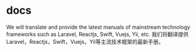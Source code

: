 # docs
We will translate and provide the latest manuals of mainstream technology frameworks such as Laravel, Reactjs, Swift, Vuejs, Yii, etc.  我们将翻译提供Laravel，Reactjs，Swift，Vuejs，Yii等主流技术框架的最新手册。
